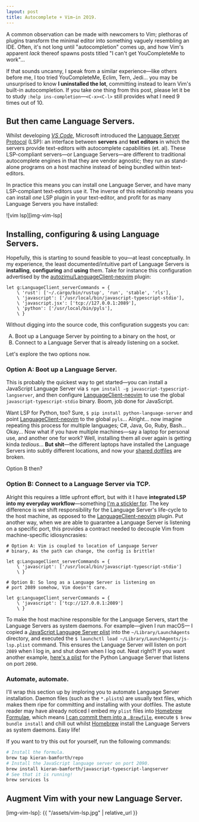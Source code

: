 ```yaml
---
layout: post
title: Autocomplete + Vim—in 2019.
---
```


A common observation can be made with newcomers to Vim; plethoras of plugins
transform the minimal editor into something vaguely resembling an IDE. Often,
it's not long until "autocompletion" comes up, and how Vim's apparent _lack_
thereof spawns posts titled "I can't get YouCompleteMe to work"...

If that sounds uncanny, I speak from a similar experience—like others before me,
I too tried YouCompleteMe, Eclim, Tern, Jedi... you may be unsurprised to know
**I uninstalled the lot**, committing instead to learn Vim's built-in
autocompletion. If you take one thing from this post, please let it be to study
`:help ins-completion`—`<C-x><C-l>` still provides what I need 9 times out of
10.

## But then came Language Servers.

Whilst developing _[VS Code][vscode-site]_, Microsoft introduced the [Language
Server Protocol][lsp-site] (LSP): an interface between **servers** and **text
editors** in which the servers provide text-editors with autocomplete
capabilities (et. al). These LSP-compliant servers—or Language Servers—are
different to traditional autocomplete engines in that they are vendor agnostic;
they run as stand-alone programs on a host machine instead of being bundled
within text-editors.

In practice this means you can install one Language Server, and have many
LSP-compliant text-editors use it. The inverse of this relationship means you
can install _one_ LSP plugin in your text-editor, and profit for as many
Language Servers you have installed:

![vim lsp][img-vim-lsp]

## Installing, configuring & using Language Servers.

Hopefully, this is starting to sound feasible to you—at least conceptually. In
my experience, the least documented/intuitive part of Language Servers is
**installing**, **configuring** and **using** them. Take for instance this
configuration advertised by the [autozimu/LanguageClient-neovim][lsp-plugin]
plugin:

```vim
let g:LanguageClient_serverCommands = {
    \ 'rust': ['~/.cargo/bin/rustup', 'run', 'stable', 'rls'],
    \ 'javascript': ['/usr/local/bin/javascript-typescript-stdio'],
    \ 'javascript.jsx': ['tcp://127.0.0.1:2089'],
    \ 'python': ['/usr/local/bin/pyls'],
    \ }
```

Without digging into the source code, this configuration suggests you can:
<ol type="A">
  <li>Boot up a Language Server by pointing to a binary on the host, or</li>
  <li>Connect to a Language Server that is already listening on a socket.</li>
</ol>
Let's explore the two options now.

### Option A: Boot up a Language Server.

This is probably the quickest way to get started—you can install a JavaScript
Language Server via  `$ npm install -g javascript-typescript-langserver`, and
then configure [LanguageClient-neovim][lsp-plugin] to use the global
`javascript-typescript-stdio` binary.  Boom, job done for JavaScript.

Want LSP for Python, too? Sure, `$ pip install python-language-server` and point
[LanguageClient-neovim][lsp-plugin] to the global `pyls`... Alright... now
imagine repeating this process for multiple languages; C#, Java, Go, Ruby,
Bash...  Okay... Now what if you have multiple machines—say a laptop for
personal use, and another one for work? Well, installing them all over again is
getting kinda _tedious_... **But shit**—the different laptops have installed the
Language Servers into subtly different locations, and now your [shared
dotfiles][dotfiles] are broken.

Option B then?

### Option B: Connect to a Language Server via TCP.

Alright this requires a little upfront effort, but with it I have **integrated
LSP into my everyday workflow**—something [I'm a stickler
for][1k-dotfile-commits]. The key difference is we shift responsibility for the
Language Server's life-cycle to the host machine, as opposed to the
[LanguageClient-neovim][lsp-plugin] plugin. Put another way, when we are able to
guarantee a Language Server is listening on a specific port, this provides a
contract needed to decouple Vim from machine-specific idiosyncrasies:

```vim
# Option A: Vim is coupled to location of Language Server
# binary, As the path can change, the config is brittle!

let g:LanguageClient_serverCommands = {
    \ 'javascript': ['/usr/local/bin/javascript-typescript-stdio']
    \ }

# Option B: So long as a Language Server is listening on
# port 2089 somehow, Vim doesn't care.

let g:LanguageClient_serverCommands = {
    \ 'javascript': ['tcp://127.0.0.1:2089']
    \ }
```

To make the host machine responsible for the Language Servers, start the
Language Servers as system daemons. For example—given I run macOS— I copied a
[JavaScript Language Server plist][javascript-plist] into the
`~/Library/LaunchAgents` directory, and executed the `$ launchctl load
~/Library/LaunchAgents/js-lsp.plist` command. This ensures the Language Server
will listen on port `2089` when I log in, and shut down when I log out. Neat
right?! If you want another example, [here's a plist][python-plist] for the
Python Language Server that listens on port `2090`.

### Automate, automate.

I'll wrap this section up by imploring you to automate Language Server
installation. Daemon files (such as the `*.plist`s) are usually text files,
which makes them ripe for committing and installing with your dotfiles.  The
astute reader may have already noticed I embed my `plist` files into [Homebrew
Formulae][homebrew-formulae], which means [I can commit them into a
`.Brewfile`][brewfile], execute `$ brew bundle install` and chill out whilst
[Homebrew][homebrew] install the Language Servers as system daemons. Easy life!

If you want to try this out for yourself, run the following commands:

```sh
# Install the formula.
brew tap kieran-bamforth/repo
# Install the JavaScript language server on port 2090.
brew install kieran-bamforth/javascript-typescript-langserver
# See that it is running!
brew services ls
```

## Augment Vim with your new Language Server.

[img-vim-lsp]: {{ "/assets/vim-lsp.jpg"  | relative_url }}

[1k-dotfile-commits]: https://www.kieranbamforth.me/blog/one-thousand-dotfile-commits.html
[brewfile]: https://github.com/kieran-bamforth/dotfiles/blob/d2850ca1c4db66893850b40ca2e74eb279ae06bf/.Brewfile#L102-L105
[dotfiles]: https://github.com/kieran-bamforth/dotfiles
[homebrew-formulae]: https://docs.brew.sh/Formula-Cookbook
[homebrew]: https://brew.sh/
[javascript-plist]: https://github.com/kieran-bamforth/homebrew-repo/blob/c8b3d0b6adc18e250dd0f8e0a2a89c22ad1a6ec5/Formula/javascript-typescript-langserver.rb#L15-L33
[lsp-plugin]: https://github.com/autozimu/LanguageClient-neovim
[lsp-site]: https://microsoft.github.io/language-server-protocol/
[python-plist]: https://github.com/kieran-bamforth/homebrew-repo/blob/faa4464756900098d74ae9140515426717e9578d/Formula/python-language-server.rb#L11-L31
[vscode-site]: https://code.visualstudio.com/
